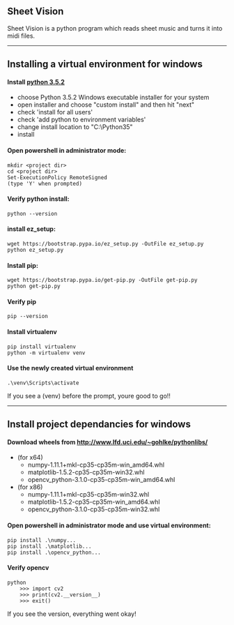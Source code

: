 ## Sheet Vision

Sheet Vision is a python program which reads sheet music and turns it into midi files.

------------------
## Installing a virtual environment for windows

#### Install [python 3.5.2](https://www.python.org/downloads/windows/)
 - choose Python 3.5.2 Windows executable installer for your system
 - open installer and choose "custom install" and then hit "next"
  - check 'install for all users' 
  - check 'add python to environment variables'
  - change install location to "C:\Python35" 
  - install
            
#### Open powershell in administrator mode:
```
mkdir <project dir>
cd <project dir>
Set-ExecutionPolicy RemoteSigned
(type 'Y' when prompted)
```
#### Verify python install:
```
python --version
```
#### install ez_setup:
```
wget https://bootstrap.pypa.io/ez_setup.py -OutFile ez_setup.py
python ez_setup.py
```
#### Install pip:
```
wget https://bootstrap.pypa.io/get-pip.py -OutFile get-pip.py
python get-pip.py
```
#### Verify pip
```
pip --version
```
#### Install virtualenv
```
pip install virtualenv
python -m virtualenv venv
```
#### Use the newly created virtual environment
```
.\venv\Scripts\activate
```
If you see a (venv) before the prompt, youre good to go!!

------------------
## Install project dependancies for windows

#### Download wheels from http://www.lfd.uci.edu/~gohlke/pythonlibs/
- (for x64)
  - numpy-1.11.1+mkl-cp35-cp35m-win_amd64.whl
  - matplotlib-1.5.2-cp35-cp35m-win32.whl
  - opencv_python-3.1.0-cp35-cp35m-win_amd64.whl
- (for x86) 
  - numpy-1.11.1+mkl-cp35-cp35m-win32.whl
  - matplotlib-1.5.2-cp35-cp35m-win_amd64.whl
  - opencv_python-3.1.0-cp35-cp35m-win32.whl

#### Open powershell in administrator mode and use virtual environment:
```
pip install .\numpy...
pip install .\matplotlib...
pip install .\opencv_python...
```
#### Verify opencv
```
python
    >>> import cv2
    >>> print(cv2.__version__)
    >>> exit()
```
If you see the version, everything went okay!